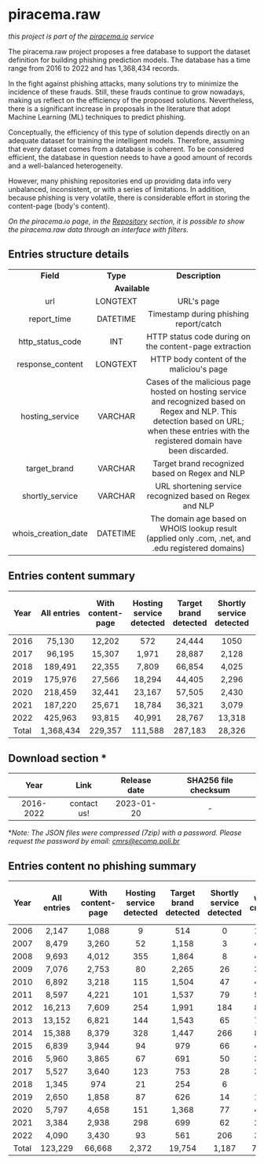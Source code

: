 # piracema.raw

*this project is part of the <a href="https://piracema.io" target="_blank">piracema.io</a> service*

The piracema.raw project proposes a free database to support the dataset definition for building phishing prediction models. The database has a time range from 2016 to 2022 and has 1,368,434 records.

In the fight against phishing attacks, many solutions try to minimize the incidence of these frauds. Still, these frauds continue to grow nowadays, making us reflect on the efficiency of the proposed solutions. Nevertheless, there is a significant increase in proposals in the literature that adopt Machine Learning (ML) techniques to predict phishing. 

Conceptually, the efficiency of this type of solution depends directly on an adequate dataset for training the intelligent models. Therefore, assuming that every dataset comes from a database is coherent. To be considered efficient, the database in question needs to have a good amount of records and a well-balanced heterogeneity.

However, many phishing repositories end up providing data info very unbalanced, inconsistent, or with a series of limitations. In addition, because phishing is very volatile, there is considerable effort in storing the content-page (body's content).

*On the piracema.io page, in the <a href="https://piracema.io/repository" target="_blank">Repository</a> section, it is possible to show the piracema.raw data through an interface with filters.*

## Entries structure details
<table>
  <tr>
    <td align="center"><b>Field</b></td>
    <td align="center"><b>Type</b></td>
    <td align="center"><b>Description</b></td>
  </tr>
  <tr>
    <td colspan="3" align="center"><b>Available</b></td>
  </tr>
  <tr>
    <td align="center">url</td>
    <td align="center">LONGTEXT</td>
    <td align="center">URL's page</td>
  </tr>
  <tr>
    <td align="center">report_time</td>
    <td align="center">DATETIME</td>
    <td align="center">Timestamp during phishing report/catch</td>
  </tr>    
  <tr>
    <td align="center">http_status_code</td>
    <td align="center">INT</td>
    <td align="center">HTTP status code during on the content-page extraction</td>
  </tr>
  <tr>
    <td align="center">response_content</td>
    <td align="center">LONGTEXT</td>
    <td align="center">HTTP body content of the maliciou's page</td>
  </tr>
  <tr>
    <td align="center">hosting_service</td>
    <td align="center">VARCHAR</td>
    <td align="center">Cases of the malicious page hosted on hosting service and recognized based on Regex and NLP. This detection based on URL; when these entries with the registered domain have been discarded.</td>
  <tr>
    <td align="center">target_brand</td>
    <td align="center">VARCHAR</td>
    <td align="center">Target brand recognized based on Regex and NLP</td>
  </tr>
  <tr>
    <td align="center">shortly_service</td>
    <td align="center">VARCHAR</td>
    <td align="center">URL shortening service recognized based on Regex and NLP</td>
  </tr>
  </tr>
  <tr>
    <td align="center">whois_creation_date</td>
    <td align="center">DATETIME</td>
    <td align="center">The domain age based on WHOIS lookup result (applied only .com, .net, and .edu registered domains)</td>
  </tr>
</table>

## Entries content summary
|  Year  |   All entries   | With content-page | Hosting service detected | Target brand detected | Shortly service detected | With whois creation date |
|  :---: |      :---:      |      :---:        |         :---:            |        :---:          |          :---:           |          :---:           | 
|  2016  |      75,130     |      12,202       |            572           |        24,444         |            1050          |            -             | 
|  2017  |      96,195     |      15,307       |          1,971           |        28,887         |           2,128          |            -             |  
|  2018  |     189,491     |      22,355       |          7,809           |        66,854         |           4,025          |            -             | 
|  2019  |     175,976     |      27,566       |         18,294           |        44,405         |           2,296          |            -             | 
|  2020  |     218,459     |      32,441       |         23,167           |        57,505         |           2,430          |            -             |  
|  2021  |     187,220     |      25,671       |         18,784           |        36,321         |           3,079          |         123,285          |  
|  2022  |     425,963     |      93,815       |         40,991           |        28,767         |          13,318          |         187,962          |  
|  Total |    1,368,434    |     229,357       |        111,588           |       287,183         |          28,326          |         311,247          |  

## Download section *
|   Year    |    Link   |  Release date | SHA256 file checksum |
| :------:  |   :---:   |     :---:     |        :---:         |
| 2016-2022 |  contact us! |  2023-01-20  | - | 

**Note: The JSON files were compressed (7zip) with a password. Please request the password by email: cmrs@ecomp.poli.br*

## Entries content no phishing summary
|  Year  |   All entries  | With content-page | Hosting service detected | Target brand detected | Shortly service detected | With whois creation date |
|  :---: |      :---:     |      :---:        |         :---:            |        :---:          |          :---:           |          :---:           | 
|  2006  |      2,147     |      1,088        |           9              |          514          |            0             |          1,356           | 
|  2007  |      8,479     |      3,260        |          52              |        1,158          |            3             |          4,657           | 
|  2008  |      9,693     |      4,012        |         355              |        1,864          |            8             |          4,742           | 
|  2009  |      7,076     |      2,753        |          80              |        2,265          |           26             |          3,666           | 
|  2010  |      6,892     |      3,218        |         115              |        1,504          |           47             |          4,093           | 
|  2011  |      8,597     |      4,221        |         101              |        1,537          |           79             |          5,061           | 
|  2012  |      16,213    |      7,609        |         254              |        1,991          |          184             |          8,984           | 
|  2013  |      13,152    |      6,821        |         144              |        1,543          |           65             |          7,476           | 
|  2014  |      15,388    |      8,379        |         328              |        1,447          |          266             |          8,927           | 
|  2015  |      6,839     |      3,944        |          94              |          979          |           66             |          4,141           | 
|  2016  |      5,960     |      3,865        |          67              |          691          |           50             |          3,973           | 
|  2017  |      5,527     |      3,640        |         123              |          753          |           28             |          3,718           |  
|  2018  |     1,345      |        974        |          21              |          254          |            6             |            998           | 
|  2019  |     2,650      |      1,858        |          87              |          626          |           14             |          1,891           | 
|  2020  |     5,797      |      4,658        |         151              |        1,368          |           77             |          4,617           |  
|  2021  |     3,384      |      2,938        |         298              |          699          |           62             |          2,794           |  
|  2022  |     4,090      |      3,430        |          93              |          561          |          206             |          3,512           |  
|  Total |    123,229     |     66,668        |       2,372              |       19,754          |        1,187             |         74,606           |  
